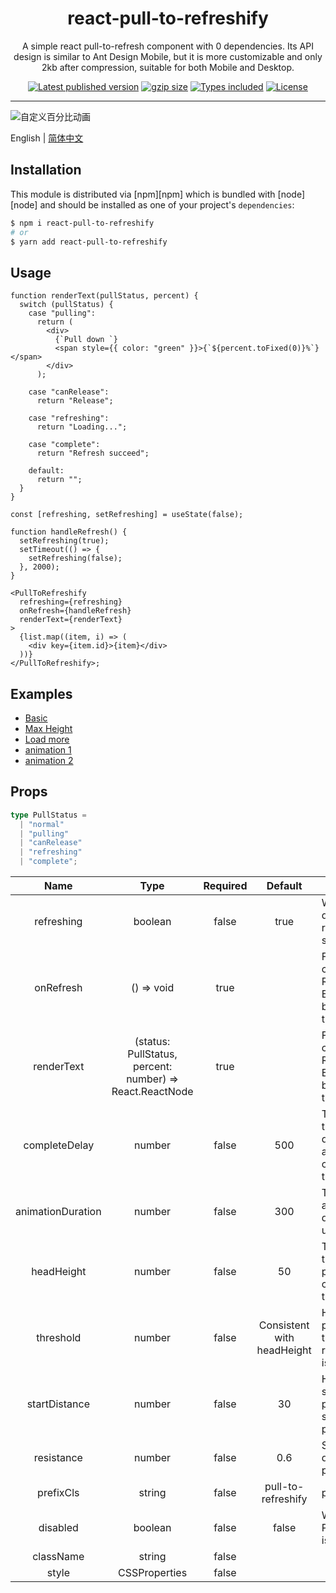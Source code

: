 <div align="center">
<h1>react-pull-to-refreshify</h1>

<p>A simple react pull-to-refresh component with 0 dependencies. Its API design is similar to Ant Design Mobile, but it is more customizable and only 2kb after compression, suitable for both Mobile and Desktop.</p>

<p align="center">
  <a href="https://www.npmjs.com/package/react-pull-to-refreshify"><img src="https://badgen.net/npm/v/react-pull-to-refreshify" alt="Latest published version" target="\_parent"></a>
  <a href="https://unpkg.com/browse/react-pull-to-refreshify@latest/dist/index.umd.cjs" rel="nofollow"><img src="https://img.badgesize.io/https:/unpkg.com/react-pull-to-refreshify@latest/dist/index.umd.cjs?label=gzip%20size&compression=gzip" alt="gzip size"></a>
  <a href="https://github.com/HuolalaTech/react-pull-to-refreshify"><img src="https://badgen.net/npm/types/react-pull-to-refreshify" alt="Types included" target="\_parent"></a>
  <a href="https://www.npmjs.com/package/react-pull-to-refreshify"><img src="https://badgen.net/npm/license/react-pull-to-refreshify" alt="License" target="\_parent"></a>
  <!-- <a href="https://www.npmjs.com/package/react-pull-to-refreshify"><img src="https://badgen.net/npm/dt/react-pull-to-refreshify" alt="Number of downloads" target="\_parent"></a>
  <a href="https://github.com/HuolalaTech/react-pull-to-refreshify"><img src="https://img.shields.io/github/stars/HuolalaTech/react-pull-to-refreshify.svg?style=social&amp;label=Star" alt="GitHub Stars" target="\_parent"></a> -->
</p>
</div>

---

![自定义百分比动画](https://files.catbox.moe/n1vr31.gif)

English | [简体中文](./README-zh_CN.md)

## Installation

This module is distributed via [npm][npm] which is bundled with [node][node] and
should be installed as one of your project's `dependencies`:

```bash
$ npm i react-pull-to-refreshify
# or
$ yarn add react-pull-to-refreshify
```

## Usage

```tsx
function renderText(pullStatus, percent) {
  switch (pullStatus) {
    case "pulling":
      return (
        <div>
          {`Pull down `}
          <span style={{ color: "green" }}>{`${percent.toFixed(0)}%`}</span>
        </div>
      );

    case "canRelease":
      return "Release";

    case "refreshing":
      return "Loading...";

    case "complete":
      return "Refresh succeed";

    default:
      return "";
  }
}

const [refreshing, setRefreshing] = useState(false);

function handleRefresh() {
  setRefreshing(true);
  setTimeout(() => {
    setRefreshing(false);
  }, 2000);
}

<PullToRefreshify
  refreshing={refreshing}
  onRefresh={handleRefresh}
  renderText={renderText}
>
  {list.map((item, i) => (
    <div key={item.id}>{item}</div>
  ))}
</PullToRefreshify>;
```

## Examples

- [Basic](https://codesandbox.io/s/shy-glade-gu7wfu)
- [Max Height](https://codesandbox.io/s/eager-mcnulty-i53syu)
- [Load more](https://codesandbox.io/s/mystifying-banach-07mccb)
- [animation 1](https://codesandbox.io/s/frosty-herschel-dxrn4e)
- [animation 2](https://codesandbox.io/s/confident-morning-9eug7v)

## Props

```ts
type PullStatus =
  | "normal"
  | "pulling"
  | "canRelease"
  | "refreshing"
  | "complete";
```

|       Name        |                           Type                           | Required |          Default           | Description                                                          |
| :---------------: | :------------------------------------------------------: | :------: | :------------------------: | -------------------------------------------------------------------- |
|    refreshing     |                         boolean                          |  false   |            true            | Whether to display the refreshing status                             |
|     onRefresh     |                        () => void                        |   true   |                            | Function called when Refresh Event has been trigerred                |
|    renderText     | (status: PullStatus, percent: number) => React.ReactNode |   true   |                            | Function called when Refresh Event has been trigerred                |
|   completeDelay   |                          number                          |  false   |            500             | The time for the delay to disappear after completion, the unit is ms |
| animationDuration |                          number                          |  false   |            300             | The time for animation duration, the unit is ms                      |
|    headHeight     |                          number                          |  false   |             50             | The height of the head prompt content area, the unit is px           |
|     threshold     |                          number                          |  false   | Consistent with headHeight | How far to pull down to trigger refresh, unit is px                  |
|   startDistance   |                          number                          |  false   |             30             | How far to start the pulling status, unit is px                      |
|    resistance     |                          number                          |  false   |            0.6             | Scale of difficulty to pull down                                     |
|     prefixCls     |                          string                          |  false   |     pull-to-refreshify     | prefix class                                                         |
|     disabled      |                         boolean                          |  false   |           false            | Whether the PullToRefresh is disabled                                |
|     className     |                          string                          |  false   |                            |                                                                      |
|       style       |                      CSSProperties                       |  false   |                            |                                                                      |

